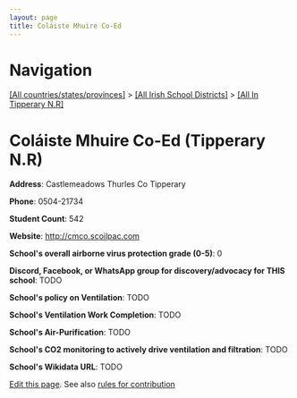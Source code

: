 ```yaml
---
layout: page
title: Coláiste Mhuire Co-Ed
---
```

# Navigation

[[All countries/states/provinces]](../../..) > [[All Irish School Districts]](../..) > [[All In Tipperary N.R]](..)

# Coláiste Mhuire Co-Ed (Tipperary N.R)

**Address**: Castlemeadows Thurles Co Tipperary

**Phone**: 0504-21734

**Student Count**: 542

**Website**: <http://cmco.scoilpac.com>

**School's overall airborne virus protection grade (0-5)**: 0

**Discord, Facebook, or WhatsApp group for discovery/advocacy for THIS school**: TODO

**School's policy on Ventilation**: TODO

**School's Ventilation Work Completion**: TODO

**School's Air-Purification**: TODO

**School's CO2 monitoring to actively drive ventilation and filtration**: TODO

**School's Wikidata URL**: TODO


[Edit this page](https://github.com/ventilate-schools/Ireland/edit/main/./Tipperary_N.R/Coláiste_Mhuire_Co-Ed.md). See also [rules for contribution](../../../contribution-rules/)